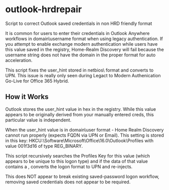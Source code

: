 # outlook-hrdrepair
Script to correct Outlook saved credentials in non HRD friendly format

It is common for users to enter their credentials in Outlook Anywhere workflows in domain\username format when using legacy authentication. If you attempt to enable exchange modern authentication while users have this value saved in the registry, Home-Realm Discovery will fail because the username string does not have the domain in the proper format for auto acceleration.

This script fixes the user_hint stored in netbios\ format and converts to UPN. This issue is really only seen during Legact to Modern Authenication Go-Live for Office 365 Hybrid.

## How it Works

Outlook stores the user_hint value in hex in the registry. While this value appears to be originally derived from your manually entered creds, this particular value is independent.

When the user_hint value is in domain\user format - Home Realm Discovery cannot run properly (expects FQDN via UPN or Email). This setting is stored in this key: HKCU:\Software\Microsoft\Office\16.0\Outlook\Profiles<Profile Name><WEF Provider ID> with value 001f3d16 of type REG_BINARY.

This script recursively searches the Profiles Key for this value (which appears to be unique to this logon type) and if the data of that value contains a , converts the logon format to UPN and re-injects.

This does NOT appear to break existing saved-password logon workflow, removing saved credentials does not appear to be required.
